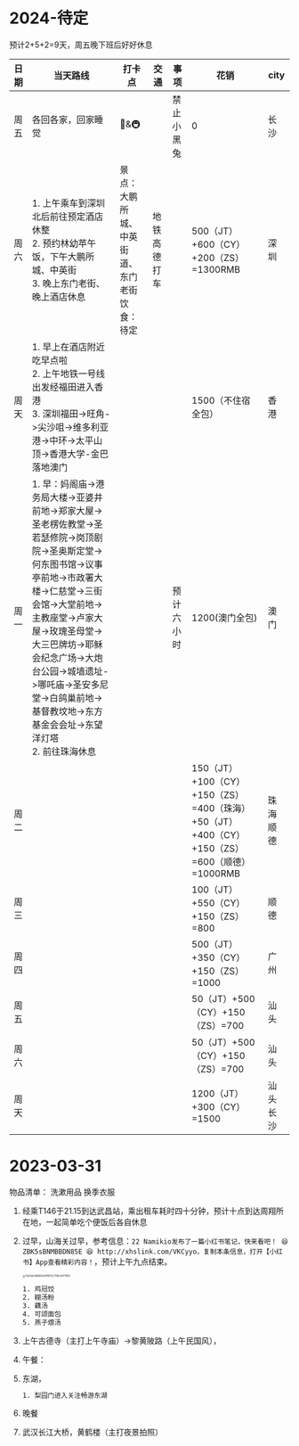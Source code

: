 # 2024-待定

预计2+5+2=9天，周五晚下班后好好休息

| 日期 | 当天路线                                                     | 打卡点                                             | 交通         | 事项       | 花销                                                         | city     |
| ---- | ------------------------------------------------------------ | -------------------------------------------------- | ------------ | ---------- | ------------------------------------------------------------ | -------- |
| 周五 | 各回各家，回家睡觉                                           | 🦵&🚇                                                |              | 禁止小黑兔 | 0                                                            | 长沙     |
| 周六 | 1. 上午乘车到深圳北后前往预定酒店休整<br />2. 预约林幼苹午饭，下午大鹏所城、中英街<br />3. 晚上东门老街、晚上酒店休息 | 景点：大鹏所城、中英街道、东门老街<br />饮食：待定 | 地铁高德打车 |            | 500（JT）+600（CY）+200（ZS）=1300RMB                        | 深圳     |
| 周天 | 1. 早上在酒店附近吃早点啦<br />2. 上午地铁一号线出发经福田进入香港<br />3. 深圳福田->旺角->尖沙咀->维多利亚港->中环->太平山顶->香港大学-金巴落地澳门 |                                                    |              |            | 1500（不住宿全包）                                           | 香港     |
| 周一 | 1. 早：妈阁庙->港务局大楼->亚婆井前地->郑家大屋->圣老楞佐教堂->圣若瑟修院->岗顶剧院->圣奥斯定堂->何东图书馆->议事亭前地->市政署大楼->仁慈堂->三街会馆->大堂前地->主教座堂->卢家大屋->玫瑰圣母堂->大三巴牌坊->耶稣会纪念广场->大炮台公园->城墙遗址->哪吒庙->圣安多尼堂->白鸽巢前地->基督教坟地->东方基金会会址->东望洋灯塔<br />2. 前往珠海休息 |                                                    |              | 预计六小时 | 1200(澳门全包)                                               | 澳门     |
| 周二 |                                                              |                                                    |              |            | 150（JT）+100（CY）+150（ZS）=400（珠海）+50（JT）+400（CY）+150（ZS）=600（顺德）=1000RMB | 珠海顺德 |
| 周三 |                                                              |                                                    |              |            | 100（JT）+550（CY）+150（ZS）=800                            | 顺德     |
| 周四 |                                                              |                                                    |              |            | 500（JT）+350（CY）+150（ZS）=1000                           | 广州     |
| 周五 |                                                              |                                                    |              |            | 50（JT）+500（CY）+150（ZS）=700                             | 汕头     |
| 周六 |                                                              |                                                    |              |            | 50（JT）+500（CY）+150（ZS）=700                             | 汕头     |
| 周天 |                                                              |                                                    |              |            | 1200（JT）+300（CY）=1500                                    | 汕头长沙 |







# 2023-03-31

物品清单：
					洗漱用品
					换季衣服

1. 经乘T146于21.15到达武昌站，乘出租车耗时四十分钟，预计十点到达周翔所在地，一起简单吃个便饭后各自休息

2. 过早，山海关过早，参考信息：`22 Namikio发布了一篇小红书笔记，快来看吧！ 😆 ZBK5sBNMBBDN85E 😆 http://xhslink.com/VKCyyo，复制本条信息，打开【小红书】App查看精彩内容！`，预计上午九点结束。

   <img src="C:\Users\LUSHIX~1\AppData\Local\Temp\WeChat Files\7e93dc48860e91f953c718fc047195f.jpg" alt="7e93dc48860e91f953c718fc047195f" style="zoom: 33%;" />

   ```txt
   1. 鸡冠饺
   2. 糊汤粉
   3. 藕汤
   4. 可颂面包
   5. 燕子煨汤
   ```

3. 上午古德寺（主打上午寺庙）->黎黄陂路（上午民国风），

4. 午餐：

5. 东湖，

   ```txt
   1. 梨园门进入关注畅游东湖
   ```

   

6. 晚餐

7. 武汉长江大桥，黄鹤楼（主打夜景拍照）

